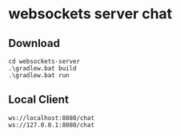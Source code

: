 # websockets server chat

## Download

```
cd websockets-server
.\gradlew.bat build
.\gradlew.bat run
```

## Local Client

```
ws://localhost:8080/chat
ws://127.0.0.1:8080/chat
```